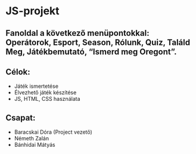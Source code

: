 # JS-projekt
## Fanoldal a következő menüpontokkal: Operátorok, Esport, Season, Rólunk, Quiz, Találd Meg, Játékbemutató, “Ismerd meg Oregont”.
## Célok:
* Játék ismertetése
* Élvezhető játék készítése
* JS, HTML, CSS használata
## Csapat:
* Baracskai Dóra (Project vezető)
* Németh Zalán
* Bánhidai Mátyás

